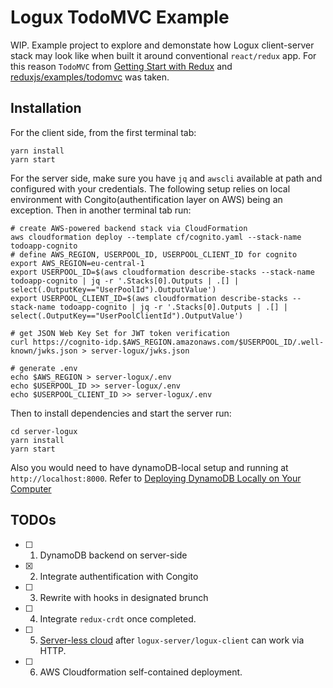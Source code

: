 # Logux TodoMVC Example
WIP.
Example project to explore and demonstate how Logux client-server stack may look like when built it around conventional `react/redux` app.
For this reason `TodoMVC` from [Getting Start with Redux](https://egghead.io/courses/getting-started-with-redux) and [reduxjs/examples/todomvc](https://github.com/reduxjs/redux/tree/master/examples/todomvc) was taken.

## Installation

For the client side, from the first terminal tab:
```shell
yarn install
yarn start
```

For the server side, make sure you have `jq` and `awscli` available at path and configured with your credentials. The following setup relies on local environment with Congito(authentification layer on AWS) being an exception. Then in another terminal tab run:

```shell
# create AWS-powered backend stack via CloudFormation
aws cloudformation deploy --template cf/cognito.yaml --stack-name todoapp-cognito
# define AWS_REGION, USERPOOL_ID, USERPOOL_CLIENT_ID for cognito
export AWS_REGION=eu-central-1
export USERPOOL_ID=$(aws cloudformation describe-stacks --stack-name todoapp-cognito | jq -r '.Stacks[0].Outputs | .[] | select(.OutputKey=="UserPoolId").OutputValue')
export USERPOOL_CLIENT_ID=$(aws cloudformation describe-stacks --stack-name todoapp-cognito | jq -r '.Stacks[0].Outputs | .[] | select(.OutputKey=="UserPoolClientId").OutputValue')

# get JSON Web Key Set for JWT token verification
curl https://cognito-idp.$AWS_REGION.amazonaws.com/$USERPOOL_ID/.well-known/jwks.json > server-logux/jwks.json

# generate .env
echo $AWS_REGION > server-logux/.env
echo $USERPOOL_ID >> server-logux/.env
echo $USERPOOL_CLIENT_ID >> server-logux/.env
```

Then to install dependencies and start the server run:

```
cd server-logux
yarn install
yarn start
```

Also you would need to have dynamoDB-local setup and running at `http://localhost:8000`. Refer to [Deploying DynamoDB Locally on Your Computer](https://docs.aws.amazon.com/amazondynamodb/latest/developerguide/DynamoDBLocal.DownloadingAndRunning.html)

## TODOs

- [ ] 1. DynamoDB backend on server-side
- [X] 2. Integrate authentification with Congito
- [ ] 3. Rewrite with hooks in designated brunch
- [ ] 4. Integrate `redux-crdt` once completed.
- [ ] 5. [Server-less cloud](https://github.com/logux/logux/issues/6) after `logux-server/logux-client` can work via HTTP.
- [ ] 6. AWS Cloudformation self-contained deployment.
